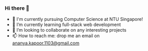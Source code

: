 ### Hi there 👋
- 🔭 I'm currently pursuing Computer Science at NTU Singapore!
- 🌱 I’m currently learning full-stack web development 
- 👯 I’m looking to collaborate on any interesting projects
- 📫 How to reach me: drop me an email on ananya.kapoor.1103@gmail.com

<!--
**ananyakapoor12/ananyakapoor12** is a ✨ _special_ ✨ repository because its `README.md` (this file) appears on your GitHub profile.

Here are some ideas to get you started:

- 🔭 I'm currently pursuing Computer Science at NTU Singapore!
- 🌱 I’m currently learning full-stack web development 
- 👯 I’m looking to collaborate on any interesting projects
- 📫 How to reach me: drop me an email on ananya.kapoor.1103@gmail.com
-->
